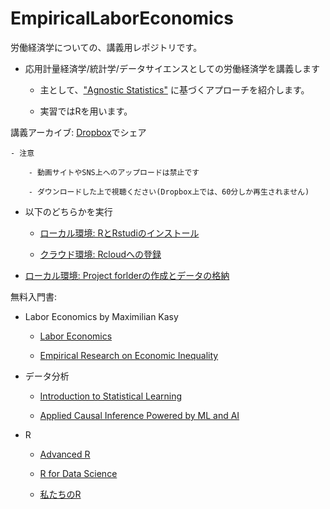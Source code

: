 # EmpiricalLaborEconomics

労働経済学についての、講義用レポジトリです。

- 応用計量経済学/統計学/データサイエンスとしての労働経済学を講義します

    - 主として、["Agnostic Statistics"](https://www.cambridge.org/core/books/foundations-of-agnostic-statistics/684756357E7E9B3DFF0A8157FB2DCECA) に基づくアプローチを紹介します。
    
    - 実習ではRを用います。

講義アーカイブ: [Dropbox](https://www.dropbox.com/scl/fo/8tmwgfogfl3hf93gjluus/AOdH_eHMe9YTKXEzzdRvZMI?rlkey=e1hs2pkyrxui79keqi3tn4370&dl=0)でシェア

    - 注意
    
        - 動画サイトやSNS上へのアップロードは禁止です
        
        - ダウンロードした上で視聴ください(Dropbox上では、60分しか再生されません)

- 以下のどちらかを実行

    - [ローカル環境: RとRstudiのインストール](https://youtu.be/fDlXx8e5W78)
    
    - [クラウド環境: Rcloudへの登録](https://youtu.be/yF6NxxvpzjE)

- [ローカル環境: Project forlderの作成とデータの格納](https://youtu.be/f2EU44WFyQM)

無料入門書:

- Labor Economics by Maximilian Kasy

    - [Labor Economics](https://maxkasy.github.io/home/Labor_Oxford_2021/)
    
    - [Empirical Research on Economic Inequality](http://inequalityresearch.net/)

- データ分析

    - [Introduction to Statistical Learning](https://www.statlearning.com/)
    
    - [Applied Causal Inference Powered by ML and AI](https://causalml-book.org/)

- R

    - [Advanced R](https://adv-r.hadley.nz/)
    
    - [R for Data Science](https://r4ds.had.co.nz/)
    
    - [私たちのR](https://www.jaysong.net/RBook/)
